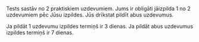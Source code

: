 Tests sastāv no 2 praktiskiem uzdevumiem.
Jums ir obligāti jāizpilda 1 no 2 uzdevumiem pēc Jūsu izpildes.
Jūs drīkstat pildīt abus uzdevumus.

Ja pildāt 1 uzdevumu izpildes termiņš ir 3 dienas.
Ja pildāt abus uzdevumus izpildes termiņš ir 7 dienas. 